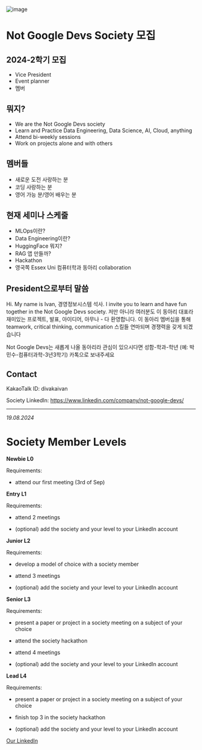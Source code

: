 ![image](https://github.com/user-attachments/assets/29c4c923-0cf8-4562-a2d9-8285826a1536)

# Not Google Devs Society 모집

## 2024-2학기 모집          

- Vice President
- Event planner
- 멤버

## 뭐지?
* We are the Not Google Devs society
* Learn and Practice Data Engineering, Data Science, AI, Cloud, anything 
* Attend bi-weekly sessions
* Work on projects alone and with others

## 멤버들
* 새로운 도전 사랑하는 분
* 코딩 사랑하는 분
* 영어 가능 분/영어 배우는 분

## 현재 세미나 스케줄
* MLOps이란?
* Data Engineering이란?
* HuggingFace 뭐지?
* RAG 앱 만들까?
* Hackathon
* 영국쪽 Essex Uni 컴퓨터학과 동아리 collaboration

## President으로부터 말씀 

Hi. My name is Ivan, 경영정보시스템 석사. I invite you to learn and have fun together in the Not Google Devs society. 저만 아니라 여러분도 이 동아리 대표라 재미있는 프로젝트, 발표, 아이디어, 아무나 - 다 환영합니다. 이 동아리 멤버십을 통해 teamwork, critical thinking, communication 스킬들 연마되며 경쟁력을 갖게 되겠습니다

Not Google Devs는 새롭게 나올 동아리라 관심이 있으시다면 성함-학과-학년 (예: 박민수-컴퓨터과학-3년3학기) 카톡으로 보내주세요

## Contact
KakaoTalk ID: divakaivan

Society LinkedIn: https://www.linkedin.com/company/not-google-devs/ 

---

_19.08.2024_

# Society Member Levels

**Newbie L0**

Requirements:

- attend our first meeting (3rd of Sep) 


**Entry L1**

Requirements:

- attend 2 meetings

- (optional) add the society and your level to your LinkedIn account



**Junior L2**

Requirements:

- develop a model of choice with a society member

- attend 3 meetings

- (optional) add the society and your level to your LinkedIn account



**Senior L3**

Requirements:

- present a paper or project in a society meeting on a subject of your choice

- attend the society hackathon

- attend 4 meetings

- (optional) add the society and your level to your LinkedIn account



**Lead L4**

Requirements:

- present a paper or project in a society meeting on a subject of your choice

- finish top 3 in the society hackathon

- (optional) add the society and your level to your LinkedIn account

[Our LinkedIn](https://www.linkedin.com/company/not-google-devs/)
